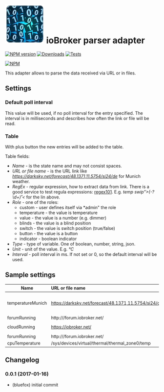 ![Logo](admin/parser.png)
ioBroker parser adapter
=================
[![NPM version](http://img.shields.io/npm/v/iobroker.parser.svg)](https://www.npmjs.com/package/iobroker.parser)
[![Downloads](https://img.shields.io/npm/dm/iobroker.parser.svg)](https://www.npmjs.com/package/iobroker.parser)
[![Tests](https://travis-ci.org/ioBroker/ioBroker.parser.svg?branch=master)](https://travis-ci.org/ioBroker/ioBroker.parser)

[![NPM](https://nodei.co/npm/iobroker.parser.png?downloads=true)](https://nodei.co/npm/iobroker.parser/)

This adapter allows to parse the data received via URL or in files.

## Settings

### Default poll interval
This value will be used, if no poll interval for the entry specified. The interval is in milliseconds and describes how often the link or file will be read.

### Table
With plus button the new entries will be added to the table.

Table fields:

- *Name* - is the state name and may not consist spaces.
- *URL or file name* - is the URL link like *https://darksky.net/forecast/48.1371,11.5754/si24/de* for Munich weather.
- *RegEx* - regular expression, how to extract data from link. There is a good service to test regula expressions: [regex101](https://regex101.com/). E.g. *temp swip">(-?\d+)˚<* for the lin above.
- *Role* - one of the roles:
    - custom - user defines itself via *admin" the role
    - temperature - the value is temperature
    - value - the value is a number (e.g. dimmer)
    - blinds - the value is a blind position
    - switch - the value is switch position (true/false)
    - button - the value is a button
    - indicator - boolean indicator
- *Type* - type of variable. One of boolean, number, string, json.
- *Unit* - unit of the value. E.g. *°C*
- *Interval* - poll interval in ms. If not set or 0, so the default interval will be used.

## Sample settings
| Name              |      URL or file name                                |      RegEx            | Role         | Type    | Unit | Interval |
|-------------------|:-----------------------------------------------------|:----------------------|--------------|---------|------|----------|
| temperatureMunich | https://darksky.net/forecast/48.1371,11.5754/si24/de | temp swip">(-?\d+)˚<  | temperature  | number  |  °C  | 180000   |
| forumRunning      | http:///forum.iobroker.net/                          | Forum                 | indicator    | boolean |      | 60000    |
| cloudRunning      | https://iobroker.net/                                | Privacy Notice        | indicator    | boolean |      | 60000    |
| forumRunning      | http:///forum.iobroker.net/                          | Forum                 | indicator    | boolean |      | 60000    |
| cpuTemperature    | /sys/devices/virtual/thermal/thermal_zone0/temp      | (.*)                  | temperature  | number  |  °C  | 30000    |

## Changelog

### 0.0.1 (2017-01-16)
* (bluefox) initial commit